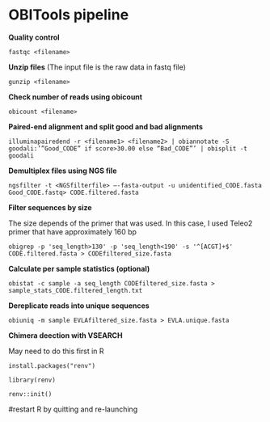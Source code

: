 # OBITools pipeline 

**Quality control**

`fastqc <filename>`

**Unzip files** (The input file is the raw data in fastq file)

`gunzip <filename>`

**Check number of reads using obicount** 

`obicount <filename>`

**Paired-end alignment and split good and bad alignments**

`illuminapairedend -r <filename1> <filename2> | obiannotate -S goodali:’”Good_CODE” if score>30.00 else “Bad_CODE”’ | obisplit -t goodali`

**Demultiplex files using NGS file**

`ngsfilter -t <NGSfilterfile> —-fasta-output -u unidentified_CODE.fasta Good_CODE.fastq> CODE.filtered.fasta`

**Filter sequences by size**

The size depends of the primer that was used. In this case, I used Teleo2 primer that have approximately 160 bp

`obigrep -p 'seq_length>130' -p 'seq_length<190' -s '^[ACGT]+$' CODE.filtered.fasta > CODEfiltered_size.fasta`

**Calculate per sample statistics (optional)**

`obistat -c sample -a seq_length CODEfiltered_size.fasta > sample_stats_CODE.filtered_length.txt`

**Dereplicate reads into unique sequences**

`obiuniq -m sample EVLAfiltered_size.fasta > EVLA.unique.fasta`

**Chimera deection with VSEARCH**

May need to do this first in R 

`install.packages("renv")`

`library(renv)`

`renv::init()`

#restart R by quitting and re-launching 


